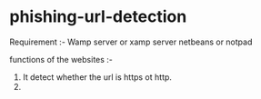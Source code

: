 # phishing-url-detection

Requirement :-
Wamp server or xamp server
netbeans or notpad

functions of the websites :- 
1. It detect whether the url is https ot http.
2. 
